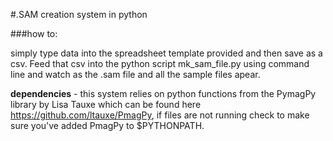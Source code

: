 #.SAM creation system in python

###how to:

simply type data into the spreadsheet template provided and then save as a csv. Feed that csv into the python script mk_sam_file.py using command line and watch as the .sam file and all the sample files apear.

**dependencies** - this system relies on python functions from the PymagPy library by Lisa Tauxe which can be found here https://github.com/ltauxe/PmagPy, if files are not running check to make sure you've added PmagPy to $PYTHONPATH.
